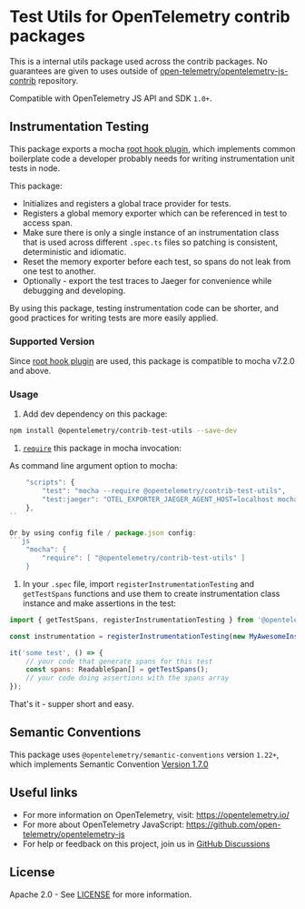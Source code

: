 # Test Utils for OpenTelemetry contrib packages

This is a internal utils package used across the contrib packages.
No guarantees are given to uses outside of [open-telemetry/opentelemetry-js-contrib](https://github.com/open-telemetry/opentelemetry-js-contrib/) repository.

Compatible with OpenTelemetry JS API and SDK `1.0+`.

## Instrumentation Testing

This package exports a mocha [root hook plugin](https://mochajs.org/#root-hook-plugins), which implements common boilerplate code a developer probably needs for writing instrumentation unit tests in node.

This package:

- Initializes and registers a global trace provider for tests.
- Registers a global memory exporter which can be referenced in test to access span.
- Make sure there is only a single instance of an instrumentation class that is used across different `.spec.ts` files so patching is consistent, deterministic and idiomatic.
- Reset the memory exporter before each test, so spans do not leak from one test to another.
- Optionally - export the test traces to Jaeger for convenience while debugging and developing.

By using this package, testing instrumentation code can be shorter, and good practices for writing tests are more easily applied.

### Supported Version

Since [root hook plugin](https://mochajs.org/#root-hook-plugins) are used, this package is compatible to mocha v7.2.0 and above.

### Usage

1. Add dev dependency on this package:

```sh
npm install @opentelemetry/contrib-test-utils --save-dev
```

1. [`require`](https://mochajs.org/#-require-module-r-module) this package in mocha invocation:

As command line argument option to mocha:

````js
    "scripts": {
        "test": "mocha --require @opentelemetry/contrib-test-utils",
        "test:jaeger": "OTEL_EXPORTER_JAEGER_AGENT_HOST=localhost mocha --require @opentelemetry/contrib-test-utils",
    },
``

Or by using config file / package.json config:
```js
    "mocha": {
        "require": [ "@opentelemetry/contrib-test-utils" ]
    }
````

1. In your `.spec` file, import `registerInstrumentationTesting` and `getTestSpans` functions and use them to create instrumentation class instance and make assertions in the test:

```js
import { getTestSpans, registerInstrumentationTesting } from '@opentelemetry/contrib-test-utils';

const instrumentation = registerInstrumentationTesting(new MyAwesomeInstrumentation());

it('some test', () => {
    // your code that generate spans for this test
    const spans: ReadableSpan[] = getTestSpans();
    // your code doing assertions with the spans array
});
```

That's it - supper short and easy.

## Semantic Conventions

This package uses `@opentelemetry/semantic-conventions` version `1.22+`, which implements Semantic Convention [Version 1.7.0](https://github.com/open-telemetry/opentelemetry-specification/blob/v1.7.0/semantic_conventions/README.md)

## Useful links

- For more information on OpenTelemetry, visit: <https://opentelemetry.io/>
- For more about OpenTelemetry JavaScript: <https://github.com/open-telemetry/opentelemetry-js>
- For help or feedback on this project, join us in [GitHub Discussions][discussions-url]

## License

Apache 2.0 - See [LICENSE][license-url] for more information.

[license-url]: https://github.com/open-telemetry/opentelemetry-js-contrib/blob/main/LICENSE
[discussions-url]: https://github.com/open-telemetry/opentelemetry-js/discussions
